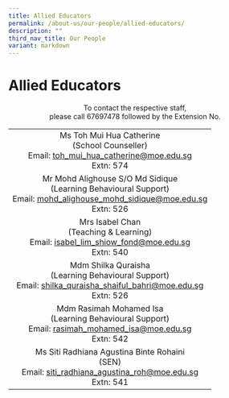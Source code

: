 ```yaml
---
title: Allied Educators
permalink: /about-us/our-people/allied-educators/
description: ""
third_nav_title: Our People
variant: markdown
---
```

# Allied Educators

<center>To contact the respective staff,<br>please call 67697478 followed by the Extension No.</center>

|                                                                                                                                  |
|:--------------------------------------------------------------------------------------------------------------------------------:|
|              Ms Toh Mui Hua Catherine<br>(School Counseller)<br>Email: [toh_mui_hua_catherine@moe.edu.sg](mailto:toh_mui_hua_catherine@moe.edu.sg)<br>Extn: 574             |
| Mr Mohd Alighouse S/O Md Sidique<br>(Learning Behavioural Support)<br>Email: [mohd_alighouse_mohd_sidique@moe.edu.sg](mohd_alighouse_mohd_sidique@moe.edu.sg)<br>Extn: 526 |
|                 Mrs Isabel Chan<br>(Teaching &amp; Learning)<br>Email: [isabel_lim_shiow_fond@moe.edu.sg](mailto:isabel_lim_shiow_fond@moe.edu.sg)<br>Extn: 540                 |
|       Mdm Shilka Quraisha<br>(Learning Behavioural Support)<br>Email: [shilka_quraisha_shaiful_bahri@moe.edu.sg](mailto:shilka_quraisha_shaiful_bahri@moe.edu.sg)<br>Extn: 526      |
|          Mdm Rasimah Mohamed Isa<br>(Learning Behavioural Support)<br>Email: [rasimah_mohamed_isa@moe.edu.sg](mailto:rasimah_mohamed_isa@moe.edu.sg)<br>Extn: 542         |
|           Ms Siti Radhiana Agustina Binte Rohaini<br>(SEN)<br>Email: [siti_radhiana_agustina_roh@moe.edu.sg](mailto:siti_radhiana_agustina_roh@moe.edu.sg)<br>Extn: 541          |
